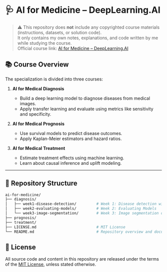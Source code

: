 # 🩺 AI for Medicine – DeepLearning.AI

> ⚠️ This repository does **not** include any copyrighted course materials (instructions, datasets, or solution code).  
> It only contains my own notes, explanations, and code written by me while studying the course.  
> Official course link: [AI for Medicine – DeepLearning.AI](https://www.deeplearning.ai/courses/ai-for-medicine-specialization/)

## 📚 Course Overview

The specialization is divided into three courses:

1. **AI for Medical Diagnosis**
   - Build a deep learning model to diagnose diseases from medical images.
   - Apply transfer learning and evaluate using metrics like sensitivity and specificity.

2. **AI for Medical Prognosis**
   - Use survival models to predict disease outcomes.
   - Apply Kaplan-Meier estimators and hazard ratios.

3. **AI for Medical Treatment**
   - Estimate treatment effects using machine learning.
   - Learn about causal inference and uplift modeling.

---

## 📂 Repository Structure

```bash
ai-for-medicine/
├── diagnosis/
│   ├── week1-disease-detection/         # Week 1: Disease detection with computer vision
│   ├── week2-evaluating-models/         # Week 2: Evaluating Models
│   └── week3-image-segmentation/        # Week 3: Image segmentation on MRIs
├── prognosis/
├── treatment/
├── LICENSE.md                           # MIT License
└── README.md                            # Repository overview and documentation
```
## 📄 License

All source code and content in this repository are released under the terms of the [MIT License](./LICENSE.md), unless stated otherwise.
